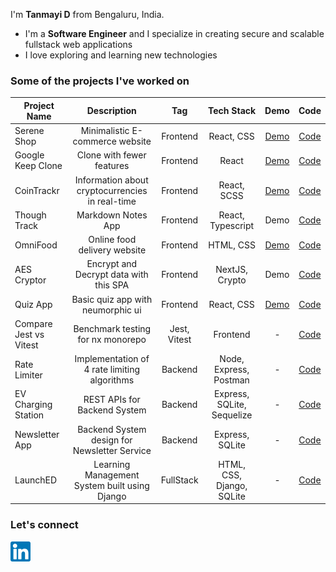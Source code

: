 
<!--
**tanmayidev/tanmayidev** is a ✨ _special_ ✨ repository because its `README.md` (this file) appears on your GitHub profile.

Here are some ideas to get you started:

- 🔭 I’m currently working on ...
- 🌱 I’m currently learning ...
- 👯 I’m looking to collaborate on ...
- 🤔 I’m looking for help with ...
- 💬 Ask me about ...
- 📫 How to reach me: ...
- 😄 Pronouns: ...
- ⚡ Fun fact: ...
-->
I'm **Tanmayi D** from Bengaluru, India.

- I'm a **Software Engineer** and I specialize in creating secure and scalable fullstack web applications
- I love exploring and learning new technologies 


<!--
### Portfolio Websites - All different design iterations

  <li><a href="https://tanmayidev.github.io/portfolio-v1/" target="_blank" rel="noreferrer">Portfolio Version 1</a></li>
  <li><a href="https://tanmayidev.github.io/portfolio-v2/" target="_blank" rel="noreferrer">Portfolio Version 2</a></li>
  <li><a href="https://tanmayidev.github.io/portfolio-v3/" target="_blank" rel="noreferrer">Portfolio Version 3</a></li>
  <li><a href="https://tanmayidev.github.io/portfolio-v4/" target="_blank" rel="noreferrer">Portfolio Version 4</a></li>
  <li><a href="https://tanmayidev.github.io/portfolio-v5/" target="_blank" rel="noreferrer">Portfolio Version 5</a></li>

-->


### Some of the projects I've worked on
<!-- Make Table, add tags for frontend and backend sites and repos -->
| Project Name |      Description                |  Tag     |  Tech Stack     |Demo  | Code |
|----------    |:-------------------------------:|:--------:|:--------:|:-----:|:------:|
| Serene Shop  | Minimalistic E-commerce website | Frontend | React, CSS | [Demo](https://tanmayidev.github.io/serene-shop/)  | [Code](https://github.com/tanmayidev/serene-shop) |
| Google Keep Clone  | Clone with fewer features | Frontend | React | [Demo](https://tanmayidev.github.io/google-keep-clone)  | [Code](https://github.com/tanmayidev/google-keep-clone) |
| CoinTrackr  | Information about cryptocurrencies in real-time  | Frontend | React, SCSS | [Demo](https://tanmayidev.github.io/cointrackr-crypto/)  | [Code](https://github.com/tanmayidev/cointrackr-crypto) |
| Though Track  | Markdown Notes App  | Frontend | React, Typescript | Demo  | [Code](https://github.com/tanmayidev/thought-track) |
| OmniFood  | Online food delivery website | Frontend | HTML, CSS | [Demo](https://tanmayidev.github.io/omni-food/)  | [Code](https://github.com/tanmayidev/omni-food) |
| AES Cryptor  | Encrypt and Decrypt data with this SPA | Frontend | NextJS, Crypto | Demo  | [Code](https://github.com/tanmayidev/aes-cryptor) |
| Quiz App  | Basic quiz app with neumorphic ui | Frontend | React, CSS | [Demo](https://tanmayidev.github.io/quiz-app-using-react/)  | [Code](https://github.com/tanmayidev/quiz-app-using-react) |
| Compare Jest vs Vitest  | Benchmark testing for nx monorepo | Jest, Vitest | Frontend | -  | [Code](https://github.com/tanmayidev/jest-vs-vitest-nx-monorepo) |
| Rate Limiter  | Implementation of 4 rate limiting algorithms | Backend | Node, Express, Postman | -  | [Code](https://github.com/tanmayidev/rate-limiter) |
| EV Charging Station  | REST APIs for Backend System | Backend | Express, SQLite, Sequelize | -  | [Code](https://github.com/tanmayidev/ev-charging-station-backend) |
| Newsletter App  | Backend System design for Newsletter Service | Backend | Express, SQLite | -  | [Code](https://github.com/tanmayidev/newsletter-service) |
| LaunchED  | Learning Management System built using Django | FullStack | HTML, CSS, Django, SQLite| -  | [Code](https://github.com/tanmayidev/LaunchED) |
<!--
<ul>
  <li><a href="https://tanmayidev.github.io/emoji-browser/" target="_blank" rel="noreferrer">Emoji Browser<a/></li>
  <li><a href="https://tanmayidev.github.io/slideshow-app/" target="_blank" rel="noreferrer">SlideShow App<a/></li>
  <li><a href="https://tanmayidev.github.io/sorting-articles/" target="_blank" rel="noreferrer">Sorting Articles<a/></li>
  <li><a href="https://tanmayidev.github.io/notes-app/" target="_blank" rel="noreferrer">Notes App<a/></li>
  <li><a href="https://tanmayidev.github.io/music-player-vanillajs/" target="_blank" rel="noreferrer">Music App<a/></li>
</ul> 
-->

### Let's connect

<a href="https://www.linkedin.com/in/tanmayi-d-a875ba1a4/" target="_blank" rel="noreferrer">
  <img align="left" src="images/linkedin.png" alt="linkedin logo"
    height="32" width="32" />
</a>

<!--

<a href="https://codepen.io/tanmayid" target="_blank" rel="noreferrer">
  <img align="left" src="images/codepen.png" alt="codepen logo"
    height="32" width="32" />
</a>
<a href="https://www.hackerrank.com/tanmayi_d" target="_blank" rel="noreferrer">
  <img align="left"
    src="images/hackerrank.png"
    alt="hackerrank logo" height="34" width="34" />
</a>


### Recent blogs
// Use Hashnode or Medium Articles / Hashnode (most probably)
- []()

-->

